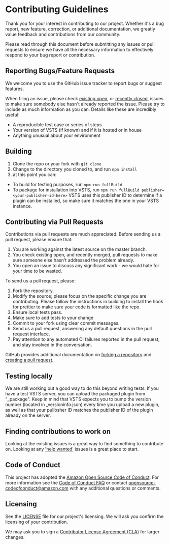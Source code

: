 # Contributing Guidelines

Thank you for your interest in contributing to our project. Whether it's a bug report, new feature, correction, or additional
documentation, we greatly value feedback and contributions from our community.

Please read through this document before submitting any issues or pull requests to ensure we have all the necessary
information to effectively respond to your bug report or contribution.

## Reporting Bugs/Feature Requests

We welcome you to use the GitHub issue tracker to report bugs or suggest features.

When filing an issue, please check [existing open](https://github.com/aws/aws-vsts-tools/issues), or [recently closed](https://github.com/aws/aws-vsts-tools/issues?q=is%3Aissue+is%3Aclosed), issues to make sure somebody else hasn't already
reported the issue. Please try to include as much information as you can. Details like these are incredibly useful:

-   A reproducible test case or series of steps
-   Your version of VSTS (if known) and if it is hosted or in house
-   Anything unusual about your environment

## Building

1. Clone the repo or your fork with `git clone`
2. Change to the directory you cloned to, and run `npm install`
3. at this point you can:

-   To build for testing purposes, run `npm run fullBuild`
-   To package for installation into VSTS, run `npm run fullBuild publisher=<your-publisher-id-here>` VSTS uses this publisher ID to determine if a plugin can be installed, so make sure it matches the one in your VSTS instance.

## Contributing via Pull Requests

Contributions via pull requests are much appreciated. Before sending us a pull request, please ensure that:

1. You are working against the latest source on the master branch.
2. You check existing open, and recently merged, pull requests to make sure someone else hasn't addressed the problem already.
3. You open an issue to discuss any significant work - we would hate for your time to be wasted.

To send us a pull request, please:

1. Fork the repository.
2. Modify the source; please focus on the specific change you are contributing. Please follow the instructions in building to install the hook for prettier to make sure your code is formatted like the repo.
3. Ensure local tests pass.
4. Make sure to add tests to your change
5. Commit to your fork using clear commit messages.
6. Send us a pull request, answering any default questions in the pull request interface.
7. Pay attention to any automated CI failures reported in the pull request, and stay involved in the conversation.

GitHub provides additional documentation on [forking a repository](https://help.github.com/articles/fork-a-repo/) and
[creating a pull request](https://help.github.com/articles/creating-a-pull-request/).

## Testing locally

We are still working out a good way to do this beyond writing tests. If you have a test VSTS server, you can upload the packaged plugin from "\_package". Keep in mind that VSTS expects you to bump the version number (located in \_versioninfo.json) every time you upload a new plugin, as well as that your pulibsher ID matches the publisher ID of the plugin already on the server.

## Finding contributions to work on

Looking at the existing issues is a great way to find something to contribute on. Looking at any ['help wanted'](https://github.com/aws/aws-toolkit-jetbrains/issues?q=is%3Aissue+is%3Aopen+label%3A%22help+wanted%22) issues is a great place to start.

## Code of Conduct

This project has adopted the [Amazon Open Source Code of Conduct](https://aws.github.io/code-of-conduct).
For more information see the [Code of Conduct FAQ](https://aws.github.io/code-of-conduct-faq) or contact
[opensource-codeofconduct@amazon.com](mailto:opensource-codeofconduct@amazon.com) with any additional questions or comments.

## Licensing

See the [LICENSE](LICENSE) file for our project's licensing. We will ask you confirm the licensing of your contribution.

We may ask you to sign a [Contributor License Agreement (CLA)](http://en.wikipedia.org/wiki/Contributor_License_Agreement) for larger changes.
